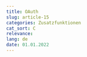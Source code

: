 ```yaml
---
title: OAuth
slug: article-15
categories: Zusatzfunktionen
cat_sort: C
relevance: 
lang: de
date: 01.01.2022
---
```

